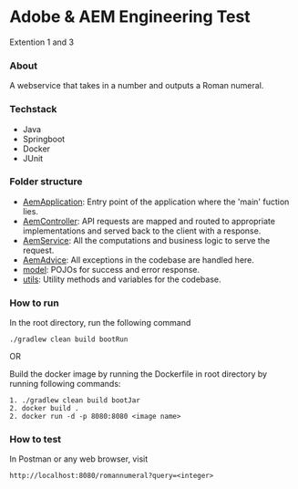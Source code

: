 # Adobe & AEM Engineering Test
Extention 1 and 3

### About
A webservice that takes in a number and outputs a Roman numeral.
### Techstack
   - Java
   - Springboot
   - Docker
   - JUnit

### Folder structure

- [AemApplication](src/main/java/com/adobe/aem/AemApplication.java): Entry point of the application where the 'main' fuction lies.
- [AemController](src/main/java/com/adobe/aem/controller/AemController.java): API requests are mapped and routed to appropriate implementations and served back to the client with a response.
- [AemService](src/main/java/com/adobe/aem/business/AemService.java): All the computations and business logic to serve the request.
- [AemAdvice](src/main/java/com/adobe/aem/handler/AemAdvice.java): All exceptions in the codebase are handled here.
- [model](src/main/java/com/adobe/aem/model): POJOs for success and error response.
- [utils](src/main/java/com/adobe/aem/utils): Utility methods and variables for the codebase.


### How to run

In the root directory, run the following command

    ./gradlew clean build bootRun

OR

Build the docker image by running the Dockerfile in root directory by running following commands: 

    1. ./gradlew clean build bootJar
    2. docker build .
    2. docker run -d -p 8080:8080 <image name>


### How to test
In Postman or any web browser, visit
    
    http://localhost:8080/romannumeral?query=<integer>
